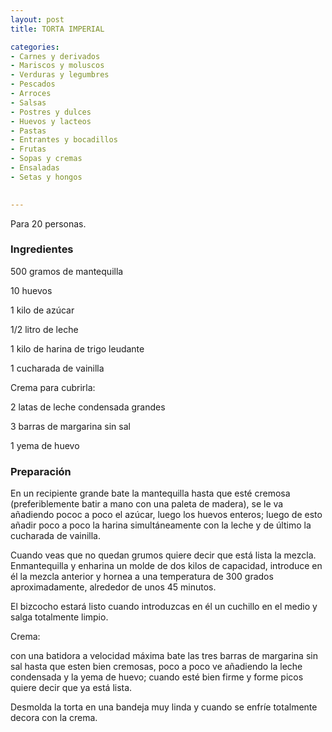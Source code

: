 ```yaml
---
layout: post
title: TORTA IMPERIAL

categories:
- Carnes y derivados
- Mariscos y moluscos
- Verduras y legumbres
- Pescados
- Arroces
- Salsas
- Postres y dulces
- Huevos y lacteos
- Pastas
- Entrantes y bocadillos
- Frutas
- Sopas y cremas
- Ensaladas
- Setas y hongos
 

---
```

Para 20 personas.

<h3>Ingredientes</h3>

500 gramos de mantequilla

10 huevos

1 kilo de azúcar

1/2 litro de leche

1 kilo de harina de trigo leudante

1 cucharada de vainilla

Crema para cubrirla:

2 latas de leche condensada grandes

3 barras de margarina sin sal

1 yema de huevo

<h3>Preparación</h3>

En un recipiente grande bate la mantequilla hasta que esté cremosa (preferiblemente batir a mano con una paleta de madera), se le va añadiendo pococ a poco el azúcar, luego los huevos enteros; luego de esto añadir poco a poco la harina simultáneamente con la leche y de último la cucharada de vainilla.

Cuando veas que no quedan grumos quiere decir que está lista la mezcla. Enmantequilla y enharina un molde de dos kilos de capacidad, introduce en él la mezcla anterior y hornea a una temperatura de 300 grados aproximadamente, alrededor de unos 45 minutos.

El bizcocho estará listo cuando introduzcas en él un cuchillo en el medio y salga totalmente limpio.

Crema:

con una batidora a velocidad máxima bate las tres barras de margarina sin sal hasta que esten bien cremosas, poco a poco ve añadiendo la leche condensada y la yema de huevo; cuando esté bien firme y forme picos quiere decir que ya está lista.

Desmolda la torta en una bandeja muy linda y cuando se enfríe totalmente decora con la crema.

